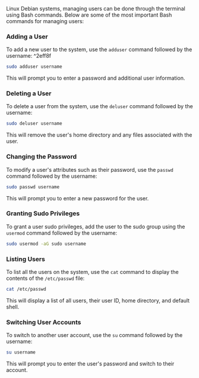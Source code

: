 Linux Debian systems, managing users can be done through the terminal using Bash commands. Below are some of the most important Bash commands for managing users:

### Adding a User

To add a new user to the system, use the `adduser` command followed by the username: ^2eff8f

```bash
sudo adduser username
```

This will prompt you to enter a password and additional user information.

### Deleting a User

To delete a user from the system, use the `deluser` command followed by the username:

```bash 
sudo deluser username
```

This will remove the user's home directory and any files associated with the user.

### Changing the Password

To modify a user's attributes such as their password, use the `passwd` command followed by the username:

```bash
sudo passwd username
```

This will prompt you to enter a new password for the user.

### Granting Sudo Privileges

To grant a user sudo privileges, add the user to the sudo group using the `usermod` command followed by the username:

```bash 
sudo usermod -aG sudo username
```

### Listing Users

To list all the users on the system, use the `cat` command to display the contents of the `/etc/passwd` file:

```bash
cat /etc/passwd
```

This will display a list of all users, their user ID, home directory, and default shell.

### Switching User Accounts

To switch to another user account, use the `su` command followed by the username:

```bash
su username
```

This will prompt you to enter the user's password and switch to their account.